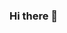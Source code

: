 ### Hi there 👋
<!--
**Alexander1203MA/Alexander1203MA** is a ✨ _special_ ✨ repository because its `README.md` (this file) appears on your GitHub profile.

Here are some ideas to get you started:

- 🔭 I’m currently working on my tasks in order to achieve greater success in life
- 🌱 I’m currently studying as a student in a higher educational institution, in the field of IT. I aspire to be a developer.
- 📫 How to reach me:You can either write to me by mail (ural305@mail.ru) , in the future you can also by mobile communication.
- ⚡ Fun fact: I am fond of modeling, science fiction, and also madly in love with cars and I can tell you something related to them. However, I also love to do programming and I want to become an excellent specialist in this.
- Computer science student, IT news writer from Russia 🇷🇺
